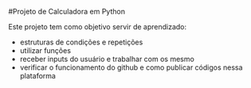 #Projeto de Calculadora em Python

Este projeto tem como objetivo servir de aprendizado:

- estruturas de condições e repetições
- utilizar funções
- receber inputs do usuário e trabalhar com os mesmo
- verificar o funcionamento do github e como publicar códigos nessa plataforma
